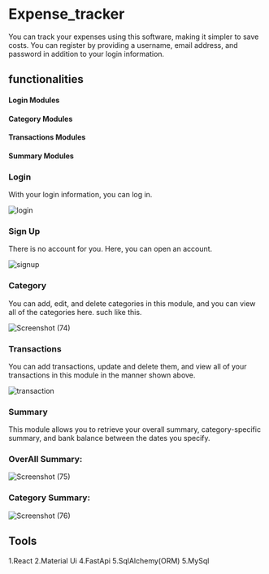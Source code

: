 # Expense_tracker

You can track your expenses using this software, making it simpler to save costs.
You can register by providing a username, email address, and password in addition to your login information.

## functionalities

#### Login Modules

#### Category Modules

#### Transactions Modules

#### Summary Modules

### Login

With your login information, you can log in.

![login](https://user-images.githubusercontent.com/91652767/227122723-8791b18d-68f4-4ee5-999e-3858051b8a2f.png)

### Sign Up

There is no account for you. Here, you can open an account.

![signup](https://user-images.githubusercontent.com/91652767/227123517-556f7382-9f75-4c5f-b018-1d5e2b2c4263.png)

### Category

You can add, edit, and delete categories in this module, and you can view all of the categories here. such like this.

![Screenshot (74)](https://user-images.githubusercontent.com/91652767/227125135-624ec796-bc51-48db-b549-90965bb03107.png)

### Transactions

You can add transactions, update and delete them, and view all of your transactions in this module in the manner shown above.

![transaction](https://user-images.githubusercontent.com/91652767/227126489-0ccff627-dcc6-4a4c-8482-7e9e6f146065.png)

### Summary

This module allows you to retrieve your overall summary, category-specific summary, and bank balance between the dates you specify.

### OverAll Summary:

![Screenshot (75)](https://user-images.githubusercontent.com/91652767/227127490-f0def90b-8514-472a-a2d2-4328360c40b6.png)

### Category Summary:

![Screenshot (76)](https://user-images.githubusercontent.com/91652767/227127506-acca0322-8df5-4ade-9eec-0401cb5c4f23.png)

## Tools

1.React
2.Material Ui
4.FastApi
5.SqlAlchemy(ORM)
5.MySql
